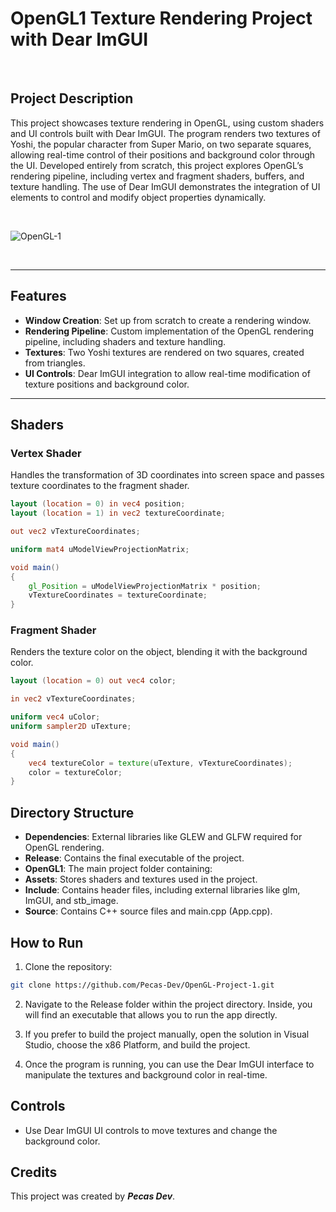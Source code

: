 
# OpenGL1 Texture Rendering Project with Dear ImGUI

 <br>

## Project Description

This project showcases texture rendering in OpenGL, using custom shaders and UI controls built with Dear ImGUI. The program renders two textures of Yoshi, the popular character from Super Mario, on two separate squares, allowing real-time control of their positions and background color through the UI. Developed entirely from scratch, this project explores OpenGL’s rendering pipeline, including vertex and fragment shaders, buffers, and texture handling. The use of Dear ImGUI demonstrates the integration of UI elements to control and modify object properties dynamically.

 <br>

![OpenGL-1](https://github.com/user-attachments/assets/cbee46eb-4128-4784-a489-d52392538533)

 <br>
 
--------------------------------

## Features

- **Window Creation**: Set up from scratch to create a rendering window.
- **Rendering Pipeline**: Custom implementation of the OpenGL rendering pipeline, including shaders and texture handling.
- **Textures**: Two Yoshi textures are rendered on two squares, created from triangles.
- **UI Controls**: Dear ImGUI integration to allow real-time modification of texture positions and background color.

---------------------------------


## Shaders

### Vertex Shader
Handles the transformation of 3D coordinates into screen space and passes texture coordinates to the fragment shader.

```glsl
layout (location = 0) in vec4 position;
layout (location = 1) in vec2 textureCoordinate;

out vec2 vTextureCoordinates;

uniform mat4 uModelViewProjectionMatrix;

void main()
{
    gl_Position = uModelViewProjectionMatrix * position;
    vTextureCoordinates = textureCoordinate;
}
```

### Fragment Shader
Renders the texture color on the object, blending it with the background color.

```glsl
layout (location = 0) out vec4 color;

in vec2 vTextureCoordinates;

uniform vec4 uColor;
uniform sampler2D uTexture;

void main()
{
    vec4 textureColor = texture(uTexture, vTextureCoordinates);
    color = textureColor;
}
```

## Directory Structure
- **Dependencies**: External libraries like GLEW and GLFW required for OpenGL rendering.
- **Release**: Contains the final executable of the project.
- **OpenGL1**: The main project folder containing:
- **Assets**: Stores shaders and textures used in the project.
- **Include**: Contains header files, including external libraries like glm, ImGUI, and stb_image.
- **Source**: Contains C++ source files and main.cpp (App.cpp).

## How to Run

1. Clone the repository:

```bash
git clone https://github.com/Pecas-Dev/OpenGL-Project-1.git
```
2. Navigate to the Release folder within the project directory. Inside, you will find an executable that allows you to run the app directly.

3. If you prefer to build the project manually, open the solution in Visual Studio, choose the x86 Platform, and build the project.

4. Once the program is running, you can use the Dear ImGUI interface to manipulate the textures and background color in real-time.
   
## Controls

- Use Dear ImGUI UI controls to move textures and change the background color.

## Credits

This project was created by _**Pecas Dev**_.
